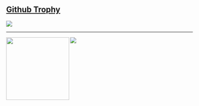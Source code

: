 <a href="https://github.com/ryo-ma/github-profile-trophy"><h2> Github Trophy</h2></a>
<a href="https://github.com/ryo-ma/github-profile-trophy">
  <img src="https://github-profile-trophy.vercel.app/?username=ponte1010&column=7"/>
</a>

---

<div>
  <img height="170" align="left" src="https://github-readme-stats.vercel.app/api?username=ponte1010&count_private=true&include_all_commits=true" />
  <img src="https://github-readme-stats.vercel.app/api/top-langs/?username=ponte1010&layout=compact" />
</div>
